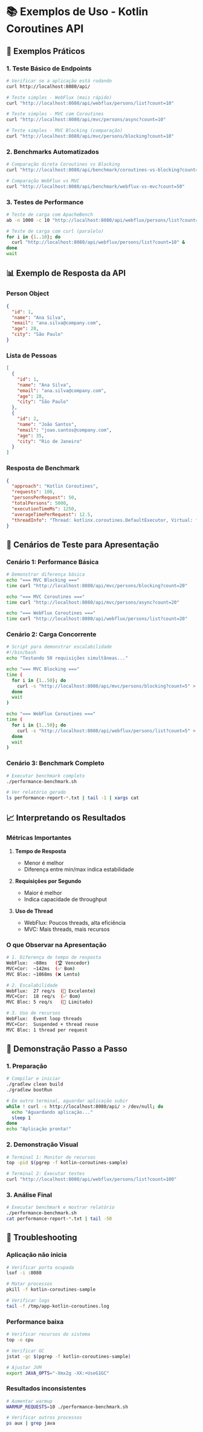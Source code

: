 # 📚 Exemplos de Uso - Kotlin Coroutines API

## 🚀 Exemplos Práticos

### 1. Teste Básico de Endpoints

```bash
# Verificar se a aplicação está rodando
curl http://localhost:8080/api/

# Teste simples - WebFlux (mais rápido)
curl "http://localhost:8080/api/webflux/persons/list?count=10"

# Teste simples - MVC com Coroutines  
curl "http://localhost:8080/api/mvc/persons/async?count=10"

# Teste simples - MVC Blocking (comparação)
curl "http://localhost:8080/api/mvc/persons/blocking?count=10"
```

### 2. Benchmarks Automatizados

```bash
# Comparação direta Coroutines vs Blocking
curl "http://localhost:8080/api/benchmark/coroutines-vs-blocking?count=50"

# Comparação WebFlux vs MVC
curl "http://localhost:8080/api/benchmark/webflux-vs-mvc?count=50"
```

### 3. Testes de Performance

```bash
# Teste de carga com ApacheBench
ab -n 1000 -c 10 "http://localhost:8080/api/webflux/persons/list?count=5"

# Teste de carga com curl (paralelo)
for i in {1..10}; do
  curl "http://localhost:8080/api/webflux/persons/list?count=10" &
done
wait
```

## 📊 Exemplo de Resposta da API

### Person Object
```json
{
  "id": 1,
  "name": "Ana Silva",
  "email": "ana.silva@company.com", 
  "age": 28,
  "city": "São Paulo"
}
```

### Lista de Pessoas
```json
[
  {
    "id": 1,
    "name": "Ana Silva",
    "email": "ana.silva@company.com",
    "age": 28,
    "city": "São Paulo"
  },
  {
    "id": 2,
    "name": "João Santos",
    "email": "joao.santos@company.com",
    "age": 35,
    "city": "Rio de Janeiro"
  }
]
```

### Resposta de Benchmark
```json
{
  "approach": "Kotlin Coroutines",
  "requests": 100,
  "personsPerRequest": 50,
  "totalPersons": 5000,
  "executionTimeMs": 1250,
  "averageTimePerRequest": 12.5,
  "threadInfo": "Thread: kotlinx.coroutines.DefaultExecutor, Virtual: false"
}
```

## 🧪 Cenários de Teste para Apresentação

### Cenário 1: Performance Básica
```bash
# Demonstrar diferença básica
echo "=== MVC Blocking ==="
time curl "http://localhost:8080/api/mvc/persons/blocking?count=20"

echo "=== MVC Coroutines ==="  
time curl "http://localhost:8080/api/mvc/persons/async?count=20"

echo "=== WebFlux Coroutines ==="
time curl "http://localhost:8080/api/webflux/persons/list?count=20"
```

### Cenário 2: Carga Concorrente
```bash
# Script para demonstrar escalabilidade
#!/bin/bash
echo "Testando 50 requisições simultâneas..."

echo "=== MVC Blocking ==="
time (
  for i in {1..50}; do
    curl -s "http://localhost:8080/api/mvc/persons/blocking?count=5" > /dev/null &
  done
  wait
)

echo "=== WebFlux Coroutines ==="
time (
  for i in {1..50}; do  
    curl -s "http://localhost:8080/api/webflux/persons/list?count=5" > /dev/null &
  done
  wait
)
```

### Cenário 3: Benchmark Completo
```bash
# Executar benchmark completo
./performance-benchmark.sh

# Ver relatório gerado
ls performance-report-*.txt | tail -1 | xargs cat
```

## 📈 Interpretando os Resultados

### Métricas Importantes

1. **Tempo de Resposta**
   - Menor é melhor
   - Diferença entre min/max indica estabilidade

2. **Requisições por Segundo**
   - Maior é melhor  
   - Indica capacidade de throughput

3. **Uso de Thread**
   - WebFlux: Poucos threads, alta eficiência
   - MVC: Mais threads, mais recursos

### O que Observar na Apresentação

```bash
# 1. Diferença de tempo de resposta
WebFlux:  ~88ms   (🏆 Vencedor)
MVC+Cor:  ~142ms  (✅ Bom)  
MVC Bloc: ~1068ms (❌ Lento)

# 2. Escalabilidade
WebFlux:  27 req/s  (🚀 Excelente)
MVC+Cor:  18 req/s  (✅ Bom)
MVC Bloc: 5 req/s   (🐌 Limitado)

# 3. Uso de recursos
WebFlux:  Event loop threads
MVC+Cor:  Suspended + thread reuse  
MVC Bloc: 1 thread per request
```

## 🎯 Demonstração Passo a Passo

### 1. Preparação
```bash
# Compilar e iniciar
./gradlew clean build
./gradlew bootRun

# Em outro terminal, aguardar aplicação subir
while ! curl -s http://localhost:8080/api/ > /dev/null; do
  echo "Aguardando aplicação..."
  sleep 1
done
echo "Aplicação pronta!"
```

### 2. Demonstração Visual
```bash
# Terminal 1: Monitor de recursos
top -pid $(pgrep -f kotlin-coroutines-sample)

# Terminal 2: Executar testes
curl "http://localhost:8080/api/webflux/persons/list?count=100"
```

### 3. Análise Final
```bash
# Executar benchmark e mostrar relatório
./performance-benchmark.sh
cat performance-report-*.txt | tail -50
```

## 🔧 Troubleshooting

### Aplicação não inicia
```bash
# Verificar porta ocupada
lsof -i :8080

# Matar processos
pkill -f kotlin-coroutines-sample

# Verificar logs
tail -f /tmp/app-kotlin-coroutines.log
```

### Performance baixa
```bash
# Verificar recursos do sistema
top -o cpu

# Verificar GC
jstat -gc $(pgrep -f kotlin-coroutines-sample)

# Ajustar JVM
export JAVA_OPTS="-Xmx2g -XX:+UseG1GC"
```

### Resultados inconsistentes
```bash
# Aumentar warmup
WARMUP_REQUESTS=10 ./performance-benchmark.sh

# Verificar outros processos
ps aux | grep java
```
